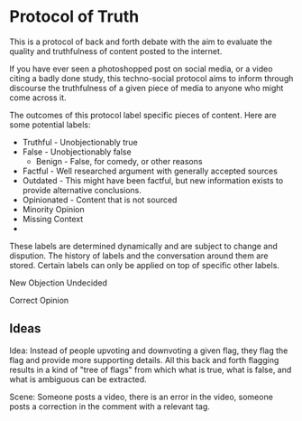 # Protocol of Truth

This is a protocol of back and forth debate with the aim to evaluate the quality and truthfulness of content posted to the internet.

If you have ever seen a photoshopped post on social media, or a video citing a badly done study, this techno-social protocol aims to inform through discourse the truthfulness of a given piece of media to anyone who might come across it.

The outcomes of this protocol label specific pieces of content. Here are some potential labels:

 - Truthful - Unobjectionably true
 - False - Unobjectionably false
   - Benign - False, for comedy, or other reasons
 - Factful - Well researched argument with generally accepted sources
 - Outdated - This might have been factful, but new information exists to provide alternative conclusions.
 - Opinionated - Content that is not sourced
 - Minority Opinion
 - Missing Context
 - 

These labels are determined dynamically and are subject to change and dispution. The history of labels and the conversation around them are stored. Certain labels can only be applied on top of specific other labels.


New Objection
Undecided

Correct
Opinion

## Ideas

Idea: Instead of people upvoting and downvoting a given flag, they flag the flag and provide more supporting details. All this back and forth flagging results in a kind of "tree of flags" from which what is true, what is false, and what is ambiguous can be extracted.

Scene: Someone posts a video, there is an error in the video, someone posts a correction in the comment with a relevant tag. 

